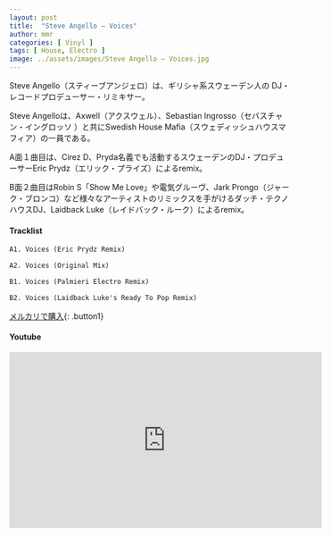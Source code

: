```yaml
---
layout: post
title:  "Steve Angello – Voices"
author: mmr
categories: [ Vinyl ]
tags: [ House, Electro ]
image: ../assets/images/Steve Angello – Voices.jpg
---
```


Steve Angello（スティーブアンジェロ）は、ギリシャ系スウェーデン人の DJ・レコードプロデューサー・リミキサー。

Steve Angelloは、Axwell（アクスウェル）、Sebastian Ingrosso（セバスチャン・イングロッソ ）と共にSwedish House Mafia（スウェディッシュハウスマフィア）の一員である。

A面１曲目は、Cirez D、Pryda名義でも活動するスウェーデンのDJ・プロデューサーEric Prydz（エリック・プライズ）によるremix。

B面２曲目はRobin S「Show Me Love」や電気グルーヴ、Jark Prongo（ジャーク・ブロンコ）など様々なアーティストのリミックスを手がけるダッチ・テクノハウスDJ、Laidback Luke（レイドバック・ルーク）によるremix。

#### Tracklist
```md
A1. Voices (Eric Prydz Remix)

A2. Voices (Original Mix)

B1. Voices (Palmieri Electro Remix)

B2. Voices (Laidback Luke's Ready To Pop Remix)
```

[メルカリで購入](https://jp.mercari.com/item/m98157842999?afid=6142608987){: .button1}

#### Youtube
<iframe width="560" height="315" src="https://www.youtube.com/embed/dRIPrBq2VLg?si=KyagFtYto0J6asex" title="YouTube video player" frameborder="0" allow="accelerometer; autoplay; clipboard-write; encrypted-media; gyroscope; picture-in-picture; web-share" referrerpolicy="strict-origin-when-cross-origin" allowfullscreen></iframe>